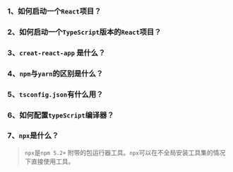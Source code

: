 ### 1、如何启动一个`React`项目？
### 2、如何启动一个`TypeScript`版本的`React`项目？  
### 3、`creat-react-app` 是什么？  
### 4、`npm`与`yarn`的区别是什么？  
### 5、`tsconfig.json`有什么用？  
### 6、如何配置`typeScript`编译器？
### 7、`npx`是什么？
>`npx`是`npm 5.2+` 附带的包运行器工具。`npx`可以在不全局安装工具集的情况下直接使用工具。
